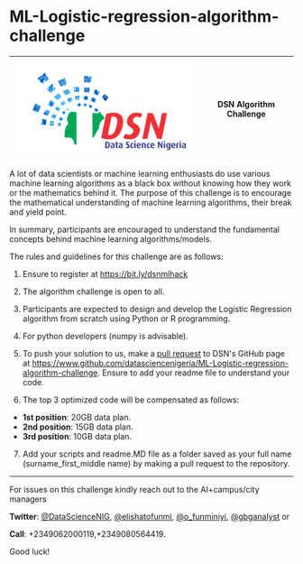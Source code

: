 # ML-Logistic-regression-algorithm-challenge


![DSN logo](DSN_logo.png)|DSN Algorithm Challenge|
|---|---|

A lot of data scientists or machine learning enthusiasts do use various machine learning algorithms as a black box without knowing how they work or the mathematics behind it. The purpose of this challenge is to encourage the mathematical understanding of machine learning algorithms, their break and yield point. 

In summary, participants are encouraged to understand the fundamental concepts behind machine learning algorithms/models.


The rules and guidelines for this challenge are as follows:

1. Ensure to register at https://bit.ly/dsnmlhack 

2. The algorithm challenge is open to all.

3. Participants are expected to design and develop the Logistic Regression algorithm from scratch using Python or R programming.

4. For python developers (numpy is advisable).

5. To push your solution to us, make a [pull request](https://help.github.com/en/github/collaborating-with-issues-and-pull-requests/about-pull-requests) to DSN's GitHub page at  https://www.github.com/datasciencenigeria/ML-Logistic-regression-algorithm-challenge. Ensure to add your readme file to understand your code.

6. The top 3 optimized code will be compensated as follows:

- **1st position**: 20GB data plan.
- **2nd position**: 15GB data plan.
- **3rd position**: 10GB data plan.

7. Add your scripts and readme.MD file as a folder saved as your full name (surname_first_middle name) by making a pull request to the repository.

---
For issues on this challenge kindly reach out to the AI+campus/city managers

**Twitter**: [@DataScienceNIG](https://twitter.com/DataScienceNIG), [@elishatofunmi](https://twitter.com/Elishatofunmi), [@o_funminiyi](https://twitter.com/o_funminiyi), [@gbganalyst](https://twitter.com/gbganalyst) 
or

**Call**: +2349062000119,+2349080564419.

Good luck!
